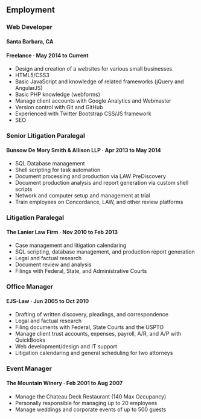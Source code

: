 ## Employment
### Web Developer
#### Santa Barbara, CA
#### Freelance · May 2014 to Current
* Design and creation of a websites for various small businesses.
* HTML5/CSS3
* Basic JavaScript and knowledge of related frameworks (jQuery and AngularJS)
* Basic PHP knowledge (webforms)
* Manage client accounts with Google Analytics and Webmaster
* Version control with Git and GitHub
* Experienced with Twitter Bootstrap CSS/JS framework
* SEO
### Senior Litigation Paralegal
#### Bunsow De Mory Smith & Allison LLP · Apr 2013 to May 2014
* SQL Database management
* Shell scripting for task automation
* Document processing and production via LAW PreDiscovery
* Document production analysis and report generation via custom shell scripts
* Network and computer setup and management at trial
* Train employees on Concordance, LAW, and other review platforms

### Litigation Paralegal
#### The Lanier Law Firm · Nov 2010 to Feb 2013
* Case management and litigation calendaring
* SQL scripting, database management, and production report generation
* Legal and factual research
* Document review and analysis
* Filings with Federal, State, and Administrative Courts

### Office Manager
#### EJS-Law · Jun 2005 to Oct 2010
* Drafting of written discovery, pleadings, and correspondence
* Legal and factual research
* Filing documents with Federal, State Courts and the USPTO
* Manage client trust accounts, expenses, payroll, A/R, and A/P with QuickBooks
* Web development/design and IT support
* Litigation calendaring and general scheduling for two attorneys

### Event Manager
#### The Mountain Winery · Feb 2001 to Aug 2007
* Manage the Chateau Deck Restaurant (140 Max Occupancy)
* Personally responsible for managing up to 20 employees
* Manage weddings and corporate events of up to 500 guests
